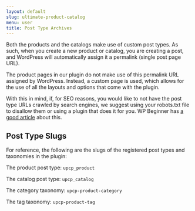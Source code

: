 ```yaml
---
layout: default
slug: ultimate-product-catalog
menu: user
title: Post Type Archives
---
```

Both the products and the catalogs make use of custom post types. As such, when you create a new product or catalog, you are creating a post, and WordPress will automatically assign it a permalink (single post page URL). 

The product pages in our plugin do not make use of this permalink URL assigned by WordPress. Instead, a custom page is used, which allows for the use of all the layouts and options that come with the plugin. 

With this in mind, if, for SEO reasons, you would like to not have the post type URLs crawled by search engines, we suggest using your robots.txt file to disallow them or using a plugin that does it for you. WP Beginner has [a good article](https://www.wpbeginner.com/wp-tutorials/how-to-optimize-your-wordpress-robots-txt-for-seo/) about this.

## Post Type Slugs

For reference, the following are the slugs of the registered post types and taxonomies in the plugin:

The product post type: `upcp_product`

The catalog post type: `upcp_catalog`

The category taxonomy: `upcp-product-category`

The tag taxonomy: `upcp-product-tag`